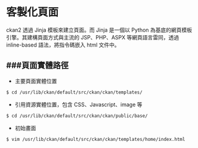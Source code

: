 # 客製化頁面

<script type="text/javascript" src="gitbook/app.js"></script>
<script type="text/javascript" src="js/general.js"></script>

ckan2 透過 Jinja 模板來建立頁面。而 Jinja 是一個以 Python 為基底的網頁模板引擎。其建構頁面方式與主流的 JSP、PHP、ASPX 等網頁語言雷同，透過 inline-based 語法，將指令碼嵌入 html 文件中。

###頁面實體路徑
---

* 主要頁面實體位置

```Bash
$ cd /usr/lib/ckan/default/src/ckan/ckan/templates/
```

* 引用資源實體位置，包含 CSS、Javascript、image 等

```Bash
$ cd /usr/lib/ckan/default/src/ckan/ckan/public/base/
```

* 初始畫面

```Bash
$ vim /usr/lib/ckan/default/src/ckan/ckan/templates/home/index.html
```




